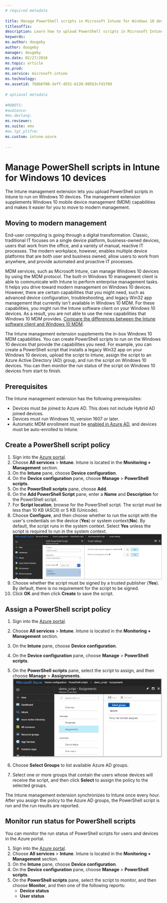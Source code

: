 ```yaml
---
# required metadata

title: Manage PowerShell scripts in Microsoft Intune for Windows 10 devices
titlesuffix: 
description: Learn how to upload PowerShell scripts in Microsoft Intune to run on Windows 10 devices. 
keywords:
ms.author: dougeby
author: dougeby
manager: dougeby
ms.date: 02/27/2018
ms.topic: article
ms.prod:
ms.service: microsoft-intune
ms.technology:
ms.assetid: 768b6f08-3eff-4551-b139-095b3cfd1f89

# optional metadata

#ROBOTS:
#audience:
#ms.devlang:
ms.reviewer:
ms.suite: ems
#ms.tgt_pltfrm:
ms.custom: intune-azure

---
```


# Manage PowerShell scripts in Intune for Windows 10 devices
The Intune management extension lets you upload PowerShell scripts in Intune to run on Windows 10 devices. The management extension supplements Windows 10 mobile device management (MDM) capabilities and makes it easier for you to move to modern management.

## Moving to modern management
End-user computing is going through a digital transformation. Classic, traditional IT focuses on a single device platform, business-owned devices, users that work from the office, and a variety of manual, reactive IT processes. The modern workplace, however, enables multiple device platforms that are both user and business owned, allow users to work from anywhere, and provide automated and proactive IT processes. 

MDM services, such as Microsoft Intune, can manage Windows 10 devices by using the MDM protocol. The built-in Windows 10 management client is able to communicate with Intune to perform enterprise management tasks. It helps you drive toward modern management on Windows 10 devices. However, there are certain capabilities that you might need, such as advanced device configuration, troubleshooting, and legacy Win32 app management that currently isn't available in Windows 10 MDM. For these capabilities, you might run the Intune software client on your Windows 10 devices. As a result, you are not able to use the new capabilities that Windows 10 MDM provides. [Compare the differences between the Intune software client and Windows 10 MDM](https://docs.microsoft.com/intune-classic/deploy-use/pc-management-comparison).

The Intune management extension supplements the in-box Windows 10 MDM capabilities. You can create PowerShell scripts to run on the Windows 10 devices that provide the capabilities you need. For example, you can create a PowerShell script that installs a legacy Win32 app on your Windows 10 devices, upload the script to Intune, assign the script to an Azure Active Directory (AD) group, and run the script on Windows 10 devices. You can then monitor the run status of the script on Windows 10 devices from start to finish.

## Prerequisites
The Intune management extension has the following prerequisites:
- Devices must be joined to Azure AD. This does not include Hybrid AD joined devices.
- Devices must run Windows 10, version 1607 or later.
- Automatic MDM enrollment must be [enabled in Azure AD](https://docs.microsoft.com/intune/windows-enroll#enable-windows-10-automatic-enrollment), and devices must be auto-enrolled to Intune.

## Create a PowerShell script policy 
1. Sign into the [Azure portal](https://portal.azure.com).
2. Choose **All services** > **Intune**. Intune is located in the **Monitoring + Management** section.
3. On the **Intune** pane, choose **Device configuration**.
4. On the **Device configuration** pane, choose **Manage** > **PowerShell scripts**.
5. On the **PowerShell scripts** pane, choose **Add**.
6. On the **Add PowerShell Script** pane, enter a **Name** and **Description** for the PowerShell script.
7. For **Script location**, browse for the PowerShell script. The script must be less than 10 KB (ASCII) or 5 KB (Unicode).
8. Choose **Configure**, and then choose whether to run the script with the user's credentials on the device (**Yes**) or system context(**No**). By default, the script runs in the system context. Select **Yes** unless the script is required to run in the system context. 
  ![Add PowerShell script pane](./media/mgmt-extension-add-script.png)
9. Choose whether the script must be signed by a trusted publisher (**Yes**). By default, there is no requirement for the script to be signed. 
10. Click **OK** and then click **Create** to save the script.

## Assign a PowerShell script policy
1. Sign into the [Azure portal](https://portal.azure.com).
2. Choose **All services** > **Intune**. Intune is located in the **Monitoring + Management** section.
3. On the **Intune** pane, choose **Device configuration**.
4. On the **Device configuration** pane, choose **Manage** > **PowerShell scripts**.
5. On the **PowerShell scripts** pane, select the script to assign, and then choose **Manage** > **Assignments**.
  ![Add PowerShell script pane](./media/mgmt-extension-assignments.png)
 
6. Choose **Select Groups** to list available Azure AD groups. 
7. Select one or more groups that contain the users whose devices will receive the script, and then click **Select** to assign the policy to the selected groups.

The Intune management extension synchronizes to Intune once every hour. After you assign the policy to the Azure AD groups, the PowerShell script is run and the run results are reported. 
 
## Monitor run status for PowerShell scripts
You can monitor the run status of PowerShell scripts for users and devices in the Azure portal.
1. Sign into the [Azure portal](https://portal.azure.com).
2. Choose **All services** > **Intune**. Intune is located in the **Monitoring + Management** section.
3. On the **Intune** pane, choose **Device configuration**.
4. On the **Device configuration** pane, choose **Manage** > **PowerShell scripts**.
5. On the **PowerShell scripts** pane, select the script to monitor, and then choose **Monitor**, and then one of the following reports:
   - **Device status**
   - **User status**
